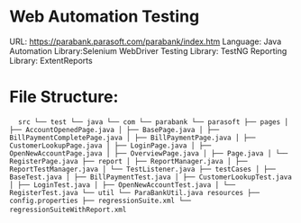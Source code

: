# Web Automation Testing

URL: https://parabank.parasoft.com/parabank/index.htm
Language: Java
Automation Library:Selenium WebDriver
Testing Library: TestNG
Reporting Library: ExtentReports 

# File Structure:
<pre> <code> src └── test └── java └── com └── parabank └── parasoft ├── pages │ ├── AccountOpenedPage.java │ ├── BasePage.java │ ├── BillPaymentCompletePage.java │ ├── BillPaymentPage.java │ ├── CustomerLookupPage.java │ ├── LoginPage.java │ ├── OpenNewAccountPage.java │ ├── OverviewPage.java │ ├── Page.java │ └── RegisterPage.java ├── report │ ├── ReportManager.java │ ├── ReportTestManager.java │ └── TestListener.java ├── testCases │ ├── BaseTest.java │ ├── BillPaymentTest.java │ ├── CustomerLookupTest.java │ ├── LoginTest.java │ ├── OpenNewAccountTest.java │ └── RegisterTest.java └── util └── ParaBankUtil.java resources ├── config.properties ├── regressionSuite.xml └── regressionSuiteWithReport.xml </code> </pre>

